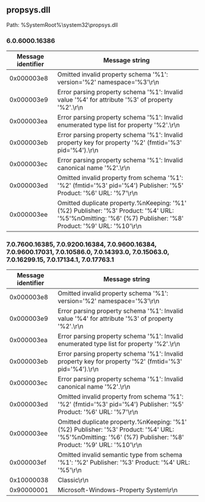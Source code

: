 ## propsys.dll

Path: %SystemRoot%\system32\propsys.dll

### 6.0.6000.16386

Message identifier | Message string
--- | ---
0x000003e8 | Omitted invalid property schema '%1': version='%2'  namespace='%3'\r\n
0x000003e9 | Error parsing property schema '%1': Invalid value '%4' for attribute '%3' of property '%2'.\r\n
0x000003ea | Error parsing property schema '%1': Invalid enumerated type list for property '%2'.\r\n
0x000003eb | Error parsing property schema '%1': Invalid property key for property '%2' (fmtid='%3' pid='%4').\r\n
0x000003ec | Error parsing property schema '%1': Invalid canonical name '%2'.\r\n
0x000003ed | Omitted invalid property from schema '%1': '%2' (fmtid='%3' pid='%4')  Publisher: '%5'  Product: '%6'  URL: '%7'\r\n
0x000003ee | Omitted duplicate property.%nKeeping: '%1' (%2)  Publisher: '%3'  Product: '%4'  URL: '%5'%nOmitting: '%6' (%7)  Publisher: '%8'  Product: '%9'  URL: '%10'\r\n

### 7.0.7600.16385, 7.0.9200.16384, 7.0.9600.16384, 7.0.9600.17031, 7.0.10586.0, 7.0.14393.0, 7.0.15063.0, 7.0.16299.15, 7.0.17134.1, 7.0.17763.1

Message identifier | Message string
--- | ---
0x000003e8 | Omitted invalid property schema '%1': version='%2'  namespace='%3'\r\n
0x000003e9 | Error parsing property schema '%1': Invalid value '%4' for attribute '%3' of property '%2'.\r\n
0x000003ea | Error parsing property schema '%1': Invalid enumerated type list for property '%2'.\r\n
0x000003eb | Error parsing property schema '%1': Invalid property key for property '%2' (fmtid='%3' pid='%4').\r\n
0x000003ec | Error parsing property schema '%1': Invalid canonical name '%2'.\r\n
0x000003ed | Omitted invalid property from schema '%1': '%2' (fmtid='%3' pid='%4')  Publisher: '%5'  Product: '%6'  URL: '%7'\r\n
0x000003ee | Omitted duplicate property.%nKeeping: '%1' (%2)  Publisher: '%3'  Product: '%4'  URL: '%5'%nOmitting: '%6' (%7)  Publisher: '%8'  Product: '%9'  URL: '%10'\r\n
0x000003ef | Omitted invalid semantic type from schema '%1': '%2'  Publisher: '%3'  Product: '%4'  URL: '%5'\r\n
0x10000038 | Classic\r\n
0x90000001 | Microsoft-Windows-Property System\r\n

